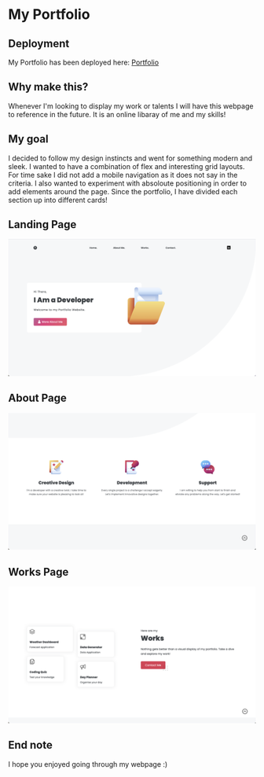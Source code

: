 # My Portfolio

## Deployment

My Portfolio has been deployed here:
[Portfolio](https://punkinut.github.io/my-portfolio/)

## Why make this?
Whenever I'm looking to display my work or talents I will have this webpage to reference in the future. It is an online libaray of me and my skills!

## My goal
I decided to follow my design instincts and went for something modern and sleek. I wanted to have a combination of flex and interesting grid layouts. For time sake I did not add a mobile navigation as it does not say in the criteria. I also wanted to experiment with absoloute positioning in order to add elements around the page. Since the portfolio, I have divided each section up into different cards!

## Landing Page

![Landing Page](./assets/images/landing-page.png)

## About Page

![Landing Page](./assets/images/about.png)

## Works Page

![Landing Page](./assets/images/works.png)

## End note
I hope you enjoyed going through my webpage :)
